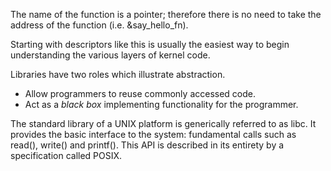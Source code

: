 The name of the function is a pointer; therefore there is no need to take the address of the function (i.e. &say_hello_fn).

 

Starting with descriptors like this is usually the easiest way to begin understanding the various layers of kernel code.

 

Libraries have two roles which illustrate abstraction.

- Allow programmers to      reuse commonly accessed code.
- Act as a *black      box* implementing      functionality for the programmer.

The standard library of a UNIX platform is generically referred to as libc. It provides the basic interface to the system: fundamental calls such as read(), write() and printf(). This API is described in its entirety by a specification called POSIX.